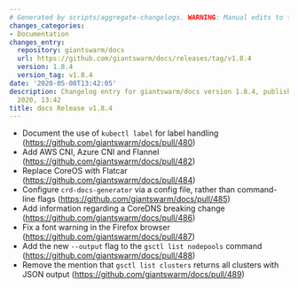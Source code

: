 ```yaml
---
# Generated by scripts/aggregate-changelogs. WARNING: Manual edits to this files will be overwritten.
changes_categories:
- Documentation
changes_entry:
  repository: giantswarm/docs
  url: https://github.com/giantswarm/docs/releases/tag/v1.8.4
  version: 1.8.4
  version_tag: v1.8.4
date: '2020-05-08T13:42:05'
description: Changelog entry for giantswarm/docs version 1.8.4, published on 08 May
  2020, 13:42
title: docs Release v1.8.4
---
```


* Document the use of `kubectl label` for label handling (https://github.com/giantswarm/docs/pull/480)
* Add AWS CNI, Azure CNI and Flannel (https://github.com/giantswarm/docs/pull/482)
* Replace CoreOS with Flatcar (https://github.com/giantswarm/docs/pull/484)
* Configure `crd-docs-generator` via a config file, rather than command-line flags (https://github.com/giantswarm/docs/pull/485)
* Add information regarding a CoreDNS breaking change (https://github.com/giantswarm/docs/pull/486)
* Fix a font warning in the Firefox browser (https://github.com/giantswarm/docs/pull/487)
* Add the new `--output` flag to the `gsctl list nodepools` command (https://github.com/giantswarm/docs/pull/488)
* Remove the mention that `gsctl list clusters` returns all clusters with JSON output (https://github.com/giantswarm/docs/pull/489)


